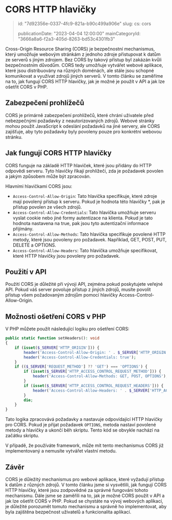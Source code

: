 CORS HTTP hlavičky
==================

> id: "7d92356e-0337-4fc9-821a-b90c499a906e"
> slug:
> 	cs: cors
>
> publicationDate: "2023-04-04 12:00:00"
> mainCategoryId: "3666a8a6-f2a3-405d-8263-bd53c4301fb3"

Cross-Origin Resource Sharing (CORS) je bezpečnostní mechanismus, který umožňuje webovým stránkám z jednoho zdroje přistupovat k datům ze serverů s jiným zdrojem. Bez CORS by takový přístup byl zakázán kvůli bezpečnostním důvodům. CORS tedy umožňuje vytvářet webové aplikace, které jsou distribuovány na různých doménách, ale stále jsou schopné komunikovat a využívat zdrojů jiných serverů. V tomto článku se zaměříme na to, jak fungují CORS HTTP hlavičky, jak je možné je použít v API a jak lze ošetřit CORS v PHP.

Zabezpečení prohlížečů
----------------------

CORS je primárně zabezpečení prohlížečů, které chrání uživatele před nebezpečnými požadavky z neautorizovaných zdrojů. Webové stránky mohou použít JavaScript k odeslání požadavků na jiné servery, ale CORS zajišťuje, aby tyto požadavky byly povoleny pouze pro konkrétní webovou stránku.

Jak fungují CORS HTTP hlavičky
------------------------------

CORS funguje na základě HTTP hlaviček, které jsou přidány do HTTP odpovědi serveru. Tyto hlavičky říkají prohlížeči, zda je požadavek povolen a jakým způsobem může být zpracován.

Hlavními hlavičkami CORS jsou:

- `Access-Control-Allow-Origin`: Tato hlavička specifikuje, které zdroje mají povolený přístup k serveru. Pokud je hodnota této hlavičky *, pak je přístup povolen ze všech zdrojů.
- `Access-Control-Allow-Credentials`: Tato hlavička umožňuje serveru vyslat cookie nebo jiné formy autentizace na klienta. Pokud je tato hodnota nastavena na true, pak jsou tyto autentizační informace přijímány.
- `Access-Control-Allow-Methods`: Tato hlavička specifikuje povolené HTTP metody, které jsou povoleny pro požadavek. Například, GET, POST, PUT, DELETE a OPTIONS.
- `Access-Control-Allow-Headers`: Tato hlavička umožňuje specifikovat, které HTTP hlavičky jsou povoleny pro požadavek.

Použití v API
-------------

Použití CORS je důležité při vývoji API, zejména pokud poskytujete veřejné API. Pokud váš server povoluje přístup z jiných zdrojů, musíte povolit přístup všem požadovaným zdrojům pomocí hlavičky Access-Control-Allow-Origin.

Možnosti ošetření CORS v PHP
----------------------------

V PHP můžete použít následující logiku pro ošetření CORS:

```php
public static function setHeaders(): void
{
    if (isset($_SERVER['HTTP_ORIGIN'])) {
        header('Access-Control-Allow-Origin: ' . $_SERVER['HTTP_ORIGIN']);
        header('Access-Control-Allow-Credentials: true');
    }
    if (($_SERVER['REQUEST_METHOD'] ?? 'GET') === 'OPTIONS') {
        if (isset($_SERVER['HTTP_ACCESS_CONTROL_REQUEST_METHOD'])) {
            header('Access-Control-Allow-Methods: GET, POST, OPTIONS');
        }
        if (isset($_SERVER['HTTP_ACCESS_CONTROL_REQUEST_HEADERS'])) {
            header('Access-Control-Allow-Headers: ' . $_SERVER['HTTP_ACCESS_CONTROL_REQUEST_HEADERS']);
        }
        die;
    }
}
```

Tato logika zpracovává požadavky a nastavuje odpovídající HTTP hlavičky pro CORS. Pokud je přijat požadavek `OPTIONS`, metoda nastaví povolené metody a hlavičky a ukončí běh skriptu. Tento kód se obvykle nachází na začátku skriptu.

V případě, že používáte framework, může mít tento mechanismus CORS již implementovaný a nemusíte vytvářet vlastní metodu.

Závěr
-----

CORS je důležitý mechanismus pro webové aplikace, které vyžadují přístup k datům z různých zdrojů. V tomto článku jsme si vysvětlili, jak fungují CORS HTTP hlavičky, které jsou zodpovědné za správné fungování tohoto mechanismu. Dále jsme se zaměřili na to, jak je možné CORS použít v API a jak lze ošetřit CORS v PHP. Pokud se chystáte na vývoj webových aplikací, je důležité porozumět tomuto mechanismu a správně ho implementovat, aby byla zajištěna bezpečnost uživatelů a funkcionalita aplikací.
